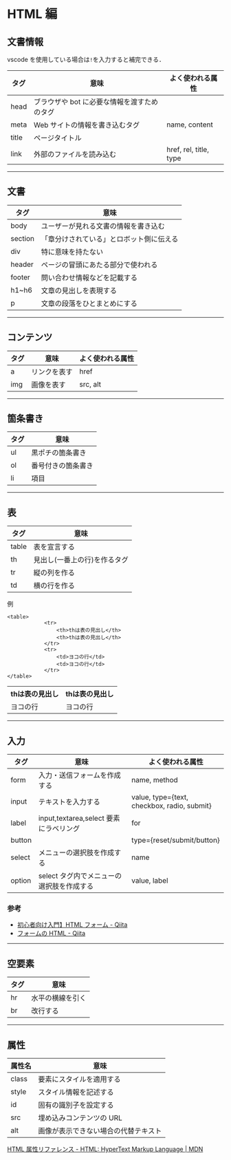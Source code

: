 # HTML 編

## 文書情報

vscode を使用している場合は`!`を入力すると補完できる．

| タグ  | 意味                                        | よく使われる属性       |
| ----- | ------------------------------------------- | ---------------------- |
| head  | ブラウザや bot に必要な情報を渡すためのタグ |                        |
| meta  | Web サイトの情報を書き込むタグ              | name, content          |
| title | ページタイトル                              |                        |
| link  | 外部のファイルを読み込む                    | href, rel, title, type |

---

## 文書

| タグ    | 意味                                     |
| ------- | ---------------------------------------- |
| body    | ユーザーが見れる文書の情報を書き込む     |
| section | 「章分けされている」とロボット側に伝える |
| div     | 特に意味を持たない                       |
| header  | ページの冒頭にあたる部分で使われる       |
| footer  | 問い合わせ情報などを記載する             |
| h1~h6   | 文章の見出しを表現する                   |
| p       | 文章の段落をひとまとめにする             |

---

## コンテンツ

| タグ | 意味         | よく使われる属性 |
| ---- | ------------ | ---------------- |
| a    | リンクを表す | href             |
| img  | 画像を表す   | src, alt         |

---

## 箇条書き

| タグ | 意味               |
| ---- | ------------------ |
| ul   | 黒ポチの箇条書き   |
| ol   | 番号付きの箇条書き |
| li   | 項目               |

---

## 表

| タグ  | 意味                         |
| ----- | ---------------------------- |
| table | 表を宣言する                 |
| th    | 見出し(一番上の行)を作るタグ |
| tr    | 縦の列を作る                 |
| td    | 横の行を作る                 |

例

```
<table>
            <tr>
                <th>thは表の見出し</th>
                <th>thは表の見出し</th>
            </tr>
            <tr>
                <td>ヨコの行</td>
                <td>ヨコの行</td>
            </tr>
</table>
```

<table>
            <tr>
                <th>thは表の見出し</th>
                <th>thは表の見出し</th>
            </tr>
            <tr>
                <td>ヨコの行</td>
                <td>ヨコの行</td>
            </tr>
</table>

---

## 入力

| タグ   | 意味                                      | よく使われる属性                            |
| ------ | ----------------------------------------- | ------------------------------------------- |
| form   | 入力・送信フォームを作成する              | name, method                                |
| input  | テキストを入力する                        | value, type={text, checkbox, radio, submit} |
| label  | input,textarea,select 要素にラベリング    | for                                         |
| button |                                           | type={reset/submit/button}                  |
| select | メニューの選択肢を作成する                | name                                        |
| option | select タグ内でメニューの選択肢を作成する | value, label                                |

### 参考

- [初心者向け入門】HTML フォーム - Qiita](https://qiita.com/ab-boy_ringo/items/ce0e8b73339d1748e07b)
- [フォームの HTML - Qiita](https://qiita.com/takeshisakuma/items/8198e78e28d346350868)

---

## 空要素

| タグ | 意味             |
| ---- | ---------------- |
| hr   | 水平の横線を引く |
| br   | 改行する         |

---

## 属性

| 属性名 | 意味                                 |
| ------ | ------------------------------------ |
| class  | 要素にスタイルを適用する             |
| style  | スタイル情報を記述する               |
| id     | 固有の識別子を設定する               |
| src    | 埋め込みコンテンツの URL             |
| alt    | 画像が表示できない場合の代替テキスト |

[HTML 属性リファレンス - HTML: HyperText Markup Language | MDN ](https://developer.mozilla.org/ja/docs/Web/HTML/Attributes)

